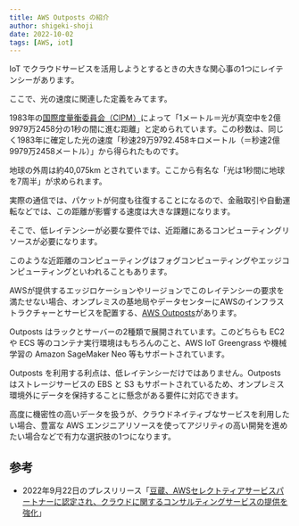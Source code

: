 ```yaml
---
title: AWS Outposts の紹介
author: shigeki-shoji
date: 2022-10-02
tags: [AWS, iot]
---
```


IoT でクラウドサービスを活用しようとするときの大きな関心事の1つにレイテンシーがあります。

ここで、光の速度に関連した定義をみてます。

1983年の[国際度量衡委員会（CIPM）](https://www.bipm.org/en/committees/ci/cipm)によって「1メートル＝光が真空中を2億9979万2458分の1秒の間に進む距離」と定められています。この秒数は、同じく1983年に確定した光の速度「秒速29万9792.458キロメートル（＝秒速2億9979万2458メートル）」から得られたものです。

地球の外周は約40,075km とされています。ここから有名な「光は1秒間に地球を7周半」が求められます。

実際の通信では、パケットが何度も往復することになるので、金融取引や自動運転などでは、この距離が影響する速度は大きな課題になります。

そこで、低レイテンシーが必要な要件では、近距離にあるコンピューティングリソースが必要になります。

このような近距離のコンピューティングはフォグコンピューティングやエッジコンピューティングといわれることもあります。

AWSが提供するエッジロケーションやリージョンでこのレイテンシーの要求を満たせない場合、オンプレミスの基地局やデータセンターにAWSのインフラストラクチャーとサービスを配置する、[AWS Outposts](https://aws.amazon.com/jp/outposts/)があります。

Outposts はラックとサーバーの2種類で展開されています。このどちらも EC2 や ECS 等のコンテナ実行環境はもちろんのこと、AWS IoT Greengrass や機械学習の Amazon SageMaker Neo 等もサポートされています。

Outposts を利用する利点は、低レイテンシーだけではありません。Outposts はストレージサービスの EBS と S3 もサポートされているため、オンプレミス環境外にデータを保持することに懸念がある要件に対応できます。

高度に機密性の高いデータを扱うが、クラウドネイティブなサービスを利用したい場合、豊富な AWS エンジニアリソースを使ってアジリティの高い開発を進めたい場合などで有力な選択肢の1つになります。

## 参考

- 2022年9月22日のプレスリリース「[豆蔵、AWSセレクトティアサービスパートナーに認定され、クラウドに関するコンサルティングサービスの提供を強化](https://www.mamezou.com/news/press-release/20220922)」
